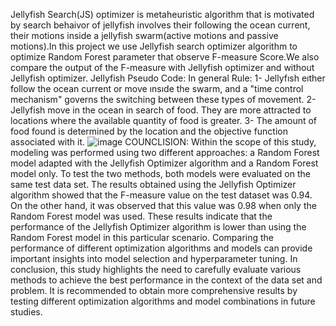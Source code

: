 Jellyfish Search(JS) optimizer is metaheuristic algorithm that is motivated by search behaivor of jellyfish involves their following the ocean current, their motions inside a jellyfish swarm(active motions and passive motions).In this project we use Jellyfish search optimizer algorithm to optimize Random Forest parameter that observe F-measure Score.We also compare the output of the F-measure with Jellyfish optimizer and without Jellyfish optimizer.
Jellyfish Pseudo Code:
In general Rule:
1-	Jellyfısh eıther follow the ocean current or move ınsıde the swarm, and a "time control mechanism" governs the switching between these types of movement.
2-	Jellyfish move in the ocean in search of food. They are more attracted to locations where the available quantity of food is greater.
3-	The amount of food found is determined by the location and the objective function associated with it.
![image](https://github.com/zuleyhairmakk/Jellyfish-Search-Optimizer-with-Random-Forest/assets/87870858/75d7abb5-a4e5-4ca3-9977-2b8d0c51d2b0)
COUNCLISION:
Within the scope of this study, modeling was performed using two different approaches: a Random Forest model adapted with the Jellyfish Optimizer algorithm and a Random Forest model only. To test the two methods, both models were evaluated on the same test data set. The results obtained using the Jellyfish Optimizer algorithm showed that the F-measure value on the test dataset was 0.94. On the other hand, it was observed that this value was 0.98 when only the Random Forest model was used.
These results indicate that the performance of the Jellyfish Optimizer algorithm is lower than using the Random Forest model in this particular scenario. Comparing the performance of different optimization algorithms and models can provide important insights into model selection and hyperparameter tuning. In conclusion, this study highlights the need to carefully evaluate various methods to achieve the best performance in the context of the data set and problem. It is recommended to obtain more comprehensive results by testing different optimization algorithms and model combinations in future studies.


